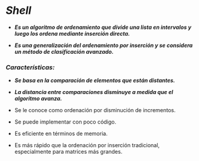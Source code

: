 # **_Shell_**

- **_Es un algoritmo de ordenamiento que divide una lista en intervalos y luego los ordena mediante inserción directa._**
  
- **_Es una generalización del ordenamiento por inserción y se considera un método de clasificación avanzado._** 

### **_Características:_**

- **_Se basa en la comparación de elementos que están distantes._**
  
- **_La distancia entre comparaciones disminuye a medida que el algoritmo avanza._**
  
- Se le conoce como ordenación por disminución de incrementos.
  
- Se puede implementar con poco código.
  
- Es eficiente en términos de memoria.

- Es más rápido que la ordenación por inserción tradicional, especialmente para matrices más grandes.
